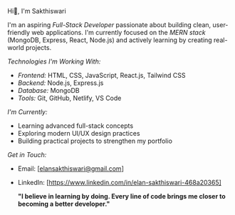 Hi👋, I'm Sakthiswari

I'm an aspiring *Full-Stack Developer* passionate about building clean, user-friendly web applications. I'm currently focused on the *MERN stack* (MongoDB, Express, React, Node.js) and actively learning by creating real-world projects.

*Technologies I'm Working With:*
- *Frontend:* HTML, CSS, JavaScript, React.js, Tailwind CSS
- *Backend:* Node.js, Express.js
- *Database:* MongoDB
- *Tools:* Git, GitHub, Netlify, VS Code

*I'm Currently:*
- Learning advanced full-stack concepts
- Exploring modern UI/UX design practices
- Building practical projects to strengthen my portfolio

*Get in Touch:*
- Email: [elansakthiswari@gmail.com]
- LinkedIn: [https://www.linkedin.com/in/elan-sakthiswari-468a20365]

  **"I believe in learning by doing. Every line of code brings me closer to becoming a better developer."**
